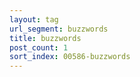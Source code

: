 ```yaml
---
layout: tag
url_segment: buzzwords
title: buzzwords
post_count: 1
sort_index: 00586-buzzwords
---
```

